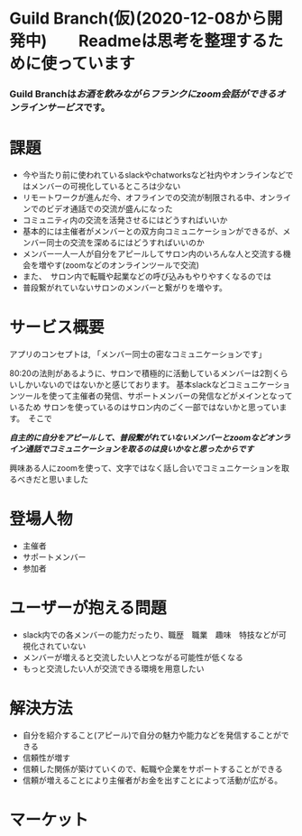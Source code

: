 # Guild Branch(仮)(2020-12-08から開発中)　　Readmeは思考を整理するために使っています

### Guild Branchは***お酒を飲みながらフランクにzoom会話ができるオンラインサービス***です。



# 課題
- 今や当たり前に使われているslackやchatworksなど社内やオンラインなどではメンバーの可視化しているところは少ない
- リモートワークが進んだ今、オフラインでの交流が制限される中、オンラインでのビデオ通話での交流が盛んになった
- コミュニティ内の交流を活発させるにはどうすればいいか
- 基本的には主催者がメンバーとの双方向コミュニケーションができるが、メンバー同士の交流を深めるにはどうすればいいのか
- メンバー一人一人が自分をアピールしてサロン内のいろんな人と交流する機会を増やす(zoomなどのオンラインツールで交流)
- また、　サロン内で転職や起業などの呼び込みもやりやすくなるのでは
- 普段繋がれていないサロンのメンバーと繋がりを増やす。

# サービス概要
アプリのコンセプトは, 「メンバー同士の密なコミュニケーションです」

80:20の法則があるように、サロンで積極的に活動しているメンバーは2割くらいしかいないのではないかと感じております。
基本slackなどコミュニケーションツールを使って主催者の発信、サポートメンバーの発信などがメインとなっているため
サロンを使っているのはサロン内のごく一部ではないかと思っています。　そこで

***自主的に自分をアピールして、普段繋がれていないメンバーとzoomなどオンライン通話でコミュニケーションを取るのは良いかなと思ったからです***　

興味ある人にzoomを使って、文字ではなく話し合いでコミュニケーションを取るべきだと思いました

# 登場人物
- 主催者
- サポートメンバー
- 参加者

# ユーザーが抱える問題
- slack内での各メンバーの能力だったり、職歴　職業　趣味　特技などが可視化されていない
- メンバーが増えると交流したい人とつながる可能性が低くなる
- もっと交流したい人が交流できる環境を用意したい


# 解決方法
- 自分を紹介すること(アピール)で自分の魅力や能力などを発信することができる
- 信頼性が増す
- 信頼した関係が築けていくので、転職や企業をサポートすることができる
- 信頼が増えることにより主催者がお金を出すことによって活動が広がる。

# マーケット
